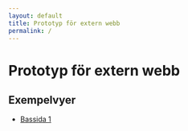 ```yaml
---
layout: default
title: Prototyp för extern webb
permalink: /
---
```


# Prototyp för extern webb

## Exempelvyer
* [Bassida 1](/body-copy-1/)
